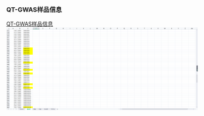 ### QT-GWAS样品信息

[QT-GWAS样品信息](https://gitee.com/anhuikylin/diary/blob/master/8%E6%9C%88/8%E6%9C%8824%E6%97%A5/%E6%B2%B3%E5%A4%A7%E4%BB%A3%E8%B0%A2%E5%AE%9E%E9%AA%8C%E9%87%8D%E5%A4%8D%E2%91%A0%EF%BC%8825K%EF%BC%89(1)(1).xlsx)
![输入图片说明](../../picture/1692881534564.png)
